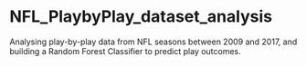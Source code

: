# NFL_PlaybyPlay_dataset_analysis
 Analysing play-by-play data from NFL seasons between 2009 and 2017, and building a Random Forest Classifier to predict play outcomes.
